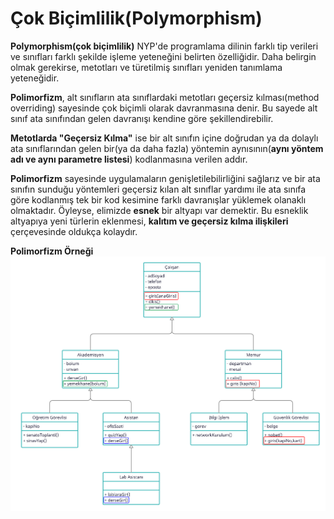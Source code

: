 # Çok Biçimlilik(Polymorphism)
**Polymorphism(çok biçimlilik)** NYP'de programlama dilinin farklı tip verileri ve sınıfları farklı şekilde işleme yeteneğini belirten özelliğidir. Daha belirgin olmak gerekirse, metotları ve türetilmiş sınıfları yeniden tanımlama yeteneğidir.

**Polimorfizm**, alt sınıfların ata sınıflardaki metotları geçersiz kılması(method overriding) sayesinde çok biçimli olarak davranmasına denir. Bu sayede alt sınıf ata sınıfından gelen davranışı kendine göre şekillendirebilir.

**Metotlarda "Geçersiz Kılma"** ise bir alt sınıfın içine doğrudan ya da dolaylı ata sınıflarından gelen bir(ya da daha fazla) yöntemin aynısının(**aynı yöntem adı ve aynı parametre listesi**) kodlanmasına verilen addır.

**Polimorfizm** sayesinde uygulamaların genişletilebilirliğini sağlarız ve bir ata sınıfın sunduğu yöntemleri geçersiz kılan alt sınıflar yardımı ile ata sınıfa göre kodlanmış tek bir kod kesimine farklı davranışlar yüklemek olanaklı olmaktadır. Öyleyse, elimizde **esnek** bir altyapı var demektir. Bu esneklik altyapıya yeni türlerin eklenmesi, **kalıtım ve geçersiz kılma ilişkileri** çerçevesinde oldukça kolaydır.

**Polimorfizm Örneği**
![](https://raw.githubusercontent.com/Kodluyoruz/taskforce/main/oop/polymorphism/figures/polimorfizm.jpg)